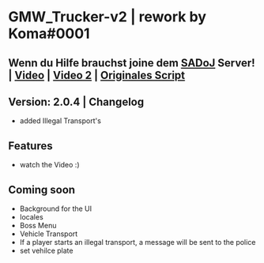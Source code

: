 # GMW_Trucker-v2 | rework by Koma#0001

## Wenn du Hilfe brauchst joine dem [SADoJ](https://discord.gg/UjSZkKFC78) Server! | [Video](https://www.youtube.com/watch?v=D0U5AD6EoIY) | [Video 2](https://www.youtube.com/watch?v=6jsruyaoj1E&t=3s) | [Originales Script](https://github.com/GermanWarthog/esx_GMW-Trucker)

## Version: 2.0.4 | Changelog
* added Illegal Transport's

## Features
* watch the Video :)

## Coming soon
* Background for the UI
* locales
* Boss Menu
* Vehicle Transport
* If a player starts an illegal transport, a message will be sent to the police
* set vehilce plate
